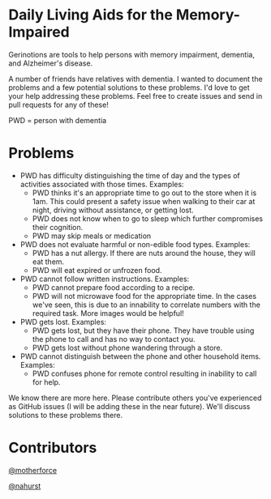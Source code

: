 Daily Living Aids for the Memory-Impaired
=============

Gerinotions are tools to help persons with memory impairment, dementia, and Alzheimer's disease.

A number of friends have relatives with dementia. I wanted to document the problems and a few potential solutions to these problems. I'd love to get your help addressing these problems. Feel free to create issues and send in pull requests for any of these!

PWD = person with dementia

Problems
========

- PWD has difficulty distinguishing the time of day and the types of activities associated with those times. Examples:
  - PWD thinks it's an appropriate time to go out to the store when it is 1am. This could present a safety issue when walking to their car at night, driving without assistance, or getting lost.
  - PWD does not know when to go to sleep which further compromises
    their cognition.
  - PWD may skip meals or medication
- PWD does not evaluate harmful or non-edible food types. Examples:
  - PWD has a nut allergy. If there are nuts around the house, they will
    eat them.
  - PWD will eat expired or unfrozen food.
- PWD cannot follow written instructions. Examples:
  - PWD cannot prepare food according to a recipe.
  - PWD will not microwave food for the appropriate time. In the cases
    we've seen, this is due to an innability to correlate numbers with
the required task. More images would be helpful!
- PWD gets lost. Examples:
  - PWD gets lost, but they have their phone. They have trouble using
    the phone to call and has no way to contact you.
  - PWD gets lost without phone wandering through a store.
- PWD cannot distinguish between the phone and other household items. Examples:
  - PWD confuses phone for remote control resulting in inability to call
    for help.

We know there are more here. Please contribute others you've
experienced as GitHub issues (I will be adding these in the near
future). We'll discuss solutions to these problems there.

Contributors
============
[@motherforce](http://github.com/motherforce)

[@nahurst](http://github.com/nahurst)


